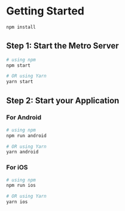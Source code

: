 
# Getting Started
```bash
npm install

````

## Step 1: Start the Metro Server


```bash
# using npm
npm start

# OR using Yarn
yarn start
```

## Step 2: Start your Application



### For Android

```bash
# using npm
npm run android

# OR using Yarn
yarn android
```

### For iOS

```bash
# using npm
npm run ios

# OR using Yarn
yarn ios
```


